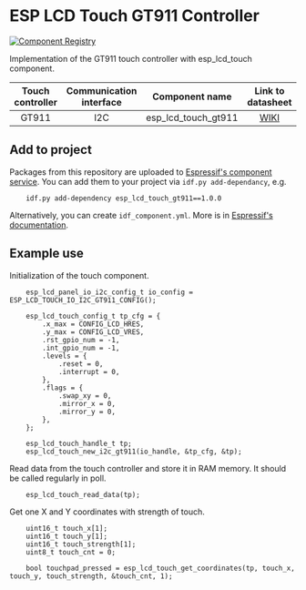 # ESP LCD Touch GT911 Controller

[![Component Registry](https://components.espressif.com/components/espressif/esp_lcd_touch_gt911/badge.svg)](https://components.espressif.com/components/espressif/esp_lcd_touch_gt911)

Implementation of the GT911 touch controller with esp_lcd_touch component.

| Touch controller | Communication interface | Component name | Link to datasheet |
| :--------------: | :---------------------: | :------------: | :---------------: |
| GT911            | I2C                     | esp_lcd_touch_gt911 | [WIKI](https://www.waveshare.com/wiki/7inch-Capacitive-Touch-LCD-C_Datasheets) |

## Add to project

Packages from this repository are uploaded to [Espressif's component service](https://components.espressif.com/).
You can add them to your project via `idf.py add-dependancy`, e.g.
```
    idf.py add-dependency esp_lcd_touch_gt911==1.0.0
```

Alternatively, you can create `idf_component.yml`. More is in [Espressif's documentation](https://docs.espressif.com/projects/esp-idf/en/latest/esp32/api-guides/tools/idf-component-manager.html).

## Example use

Initialization of the touch component.

```
    esp_lcd_panel_io_i2c_config_t io_config = ESP_LCD_TOUCH_IO_I2C_GT911_CONFIG();

    esp_lcd_touch_config_t tp_cfg = {
        .x_max = CONFIG_LCD_HRES,
        .y_max = CONFIG_LCD_VRES,
        .rst_gpio_num = -1,
        .int_gpio_num = -1,
        .levels = {
            .reset = 0,
            .interrupt = 0,
        },
        .flags = {
            .swap_xy = 0,
            .mirror_x = 0,
            .mirror_y = 0,
        },
    };

    esp_lcd_touch_handle_t tp;
    esp_lcd_touch_new_i2c_gt911(io_handle, &tp_cfg, &tp);
```

Read data from the touch controller and store it in RAM memory. It should be called regularly in poll.

```
    esp_lcd_touch_read_data(tp);
```

Get one X and Y coordinates with strength of touch.

```
    uint16_t touch_x[1];
    uint16_t touch_y[1];
    uint16_t touch_strength[1];
    uint8_t touch_cnt = 0;

    bool touchpad_pressed = esp_lcd_touch_get_coordinates(tp, touch_x, touch_y, touch_strength, &touch_cnt, 1);
```
